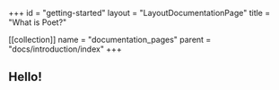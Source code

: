 +++
id = "getting-started"
layout = "LayoutDocumentationPage"
title = "What is Poet?"

[[collection]]
name = "documentation_pages"
parent = "docs/introduction/index"
+++

## Hello!
